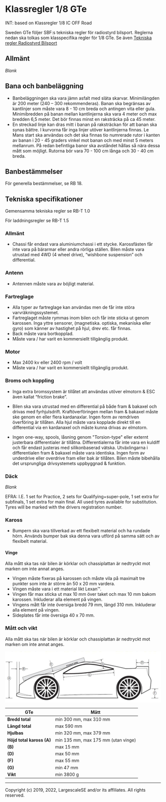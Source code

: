 
# Klassregler 1/8 GTe
INT: based on Klassregler 1/8 IC OFF Road

Sweden GTe följer SBF:s tekniska regler för radiostyrd bilsport. Reglerna nedan ska
tolkas som klasspecifika regler för 1/8 GTe. Se även [Tekniska regler Radiostyrd Bilsport](https://www.sbf.se/Regler/Radiostyrdbilsport/)

## Allmänt
*Blank*
## Bana och banbeläggning
- Banbeläggningen ska vara jämn asfalt med släta skarvar. Minimilängden är 200 meter (240 – 300 rekommenderas). Banan ska begränsas av kantlinjer som måste vara 8 - 10 cm breda och antingen vita eller gula. Minimibredden på banan mellan kantlinjerna ska vara 4 meter och max bredden 6,5 meter. Det bör finnas minst en raksträcka på ca 45 meter. 
- En streckad linje kan dras mitt i banan på raksträckan för att banan ska synas bättre. I kurvorna får inga linjer utöver kantlinjerna finnas. Le Mans start ska användas och det ska finnas tio numrerade rutor i kanten av banan i 20 - 45 graders vinkel mot banan och med minst 5 meters mellanrum. På redan befintliga banor ska avståndet hållas så nära dessa mått som möjligt. Rutorna bör vara 70 - 100 cm långa och 30 - 40 cm breda. 

## Banbestämmelser
För generella bestämmelser, se RB 18.
## Tekniska specifikationer
Gemensamma tekniska regler se RB-T 1.0

För laddningsregler se RB-T 1.5

### Allmänt
- Chassi får endast vara aluminiumchassi i ett stycke. Karossfästen får inte vara på bärarmar eller andra rörliga ställen. Bilen måste vara utrustad med 4WD (4 wheel drive), “wishbone suspension” och differential.
### Antenn
- Antennen måste vara av böjligt material.

### Fartreglage
- Alla typer av fartreglage kan användas men de får inte störa varvräkningssystemet.
- Fartreglaget måste rymmas inom bilen och får inte sticka ut genom karossen. Inga yttre
sensorer, (magnetiska. optiska, mekaniska eller gyro) som känner av hastighet på hjul, drev
etc. får finnas.
- Back måste vara bortkopplad.
- Måste vara / har varit en kommersiellt tillgänglig produkt.
### Motor
- Max 2400 kv eller 2400 rpm / volt
- Måste vara / har varit en kommersiellt tillgänglig produkt.
### Broms och koppling
- Inga extra bromssystem är tillåtet att användas utöver elmotorn & ESC även kallat “friction brake”.

- Bilen ska vara utrustad med en differential på både fram & bakaxel och drivas med fyrhjulsdrift. Kraftöverföringen mellan fram & bakaxel måste ske genom en eller flera kardanaxlar. Ingen form av remdriven överföring är tillåten. Alla hjul måste vara kopplade direkt till en differential via en kardanaxel och måste kunna drivas av elmotorn.

- Ingen one-way, spools, låsning genom "Torsion-type" eller externt justerbara differentialer är tillåtna. Differentialerna får inte vara en kuldiff och får endast justeras med silikonbaserad vätska. Utväxlingarna i differentialen fram & bakaxel måste vara identiska. Ingen form av underdrive eller overdrive fram eller bak är tillåten. Bilen måste bibehålla det ursprungliga drivsystemets uppbyggnad & funktion.

### Däck
*Blank*

EFRA:
I.E. 1 set for Practice, 2 sets for Qualifying+super-pole, 1 set extra for subfinals, 1 set
extra for main final. All used tyres available for substitution. Tyres will be marked
with the drivers registration number.

### Kaross
- Bumpern ska vara tillverkad av ett flexibelt material och ha rundade hörn. Används bumper bak ska denna vara utförd på samma sätt och av flexibelt material.
#### Vinge
Alla mått ska tas när bilen är körklar och chassiplattan är nedtryckt mot marken om inte annat anges.

- Vingen måste fixeras på karossen och måste vila på maximalt tre punkter som inte är större än 50 x 20 mm vardera.
- Vingen måste vara i ett material likt Lexan™.
- Vingen får max sticka ut max 10 mm över taket och max 10 mm bakom karossen. Inkluderar alla element på vingen.
- Vingens mått får inte översiga bredd 79 mm, längd 310 mm. Inkluderar alla element på vingen.
- Sideplates får inte översiga 40 x 70 mm.
### Mått och vikt
Alla mått ska tas när bilen är körklar och chassiplattan är nedtryckt mot marken om inte annat anges.

![alt text](img/car.jpg)

| GTe                 | Mått                                                                                   |
|---------------------|----------------------------------------------------------------------------------------|
| **Bredd total** | min 300 mm, max 310 mm |
| **Längd total** | max 590 mm |
| **Hjulbas** | min 320 mm, max 379 mm |
| **Höjd total kaross (A)**  | min 135 mm, max 175 mm (utan vinge) |
| **(B)** | max 15 mm |
| **(D)** | max 50 mm |
| **(F)** | max 55 mm |
| **(G)** | min 47 mm |
| **Vikt** | min 3800 g |
---
Copyright (c) 2019, 2022, LargescaleSE and/or its affiliates. All rights reserved.
